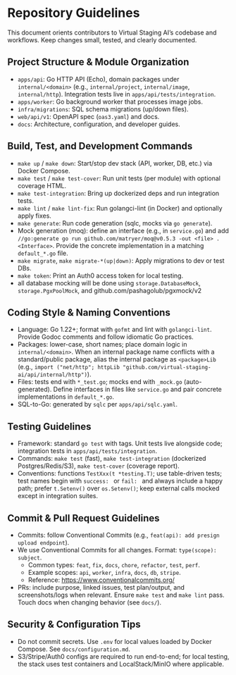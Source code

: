 # Repository Guidelines

This document orients contributors to Virtual Staging AI’s codebase and workflows. Keep changes small, tested, and clearly documented.

## Project Structure & Module Organization
- `apps/api`: Go HTTP API (Echo), domain packages under `internal/<domain>` (e.g., `internal/project`, `internal/image`, `internal/http`). Integration tests live in `apps/api/tests/integration`.
- `apps/worker`: Go background worker that processes image jobs.
- `infra/migrations`: SQL schema migrations (up/down files).
- `web/api/v1`: OpenAPI spec (`oas3.yaml`) and docs.
- `docs`: Architecture, configuration, and developer guides.

## Build, Test, and Development Commands
- `make up` / `make down`: Start/stop dev stack (API, worker, DB, etc.) via Docker Compose.
- `make test` / `make test-cover`: Run unit tests (per module) with optional coverage HTML.
- `make test-integration`: Bring up dockerized deps and run integration tests.
- `make lint` / `make lint-fix`: Run golangci-lint (in Docker) and optionally apply fixes.
- `make generate`: Run code generation (sqlc, mocks via `go generate`).
- Mock generation (moq): define an interface (e.g., in `service.go`) and add `//go:generate go run github.com/matryer/moq@v0.5.3 -out <file> . <Interface>`. Provide the concrete implementation in a matching `default_*.go` file.
- `make migrate`, `make migrate-*(up|down)`: Apply migrations to dev or test DBs.
- `make token`: Print an Auth0 access token for local testing.
- all database mocking will be done using `storage.DatabaseMock`, `storage.PgxPoolMock`, and github.com/pashagolub/pgxmock/v2

## Coding Style & Naming Conventions
- Language: Go 1.22+; format with `gofmt` and lint with `golangci-lint`. Provide Godoc comments and follow idiomatic Go practices.
- Packages: lower-case, short names; place domain logic in `internal/<domain>`. When an internal package name conflicts with a standard/public package, alias the internal package as `<package>Lib` (e.g., `import ("net/http"; httpLib "github.com/virtual-staging-ai/api/internal/http")`).
- Files: tests end with `*_test.go`; mocks end with `_mock.go` (auto-generated). Define interfaces in files like `service.go` and pair concrete implementations in `default_*.go`.
- SQL-to-Go: generated by `sqlc` per `apps/api/sqlc.yaml`.

## Testing Guidelines
- Framework: standard `go test` with tags. Unit tests live alongside code; integration tests in `apps/api/tests/integration`.
- Commands: `make test` (fast), `make test-integration` (dockerized Postgres/Redis/S3), `make test-cover` (coverage report).
- Conventions: functions `TestXxx(t *testing.T)`; use table-driven tests; test names begin with `success: ` or `fail: ` and always include a happy path; prefer `t.Setenv()` over `os.Setenv()`; keep external calls mocked except in integration suites.

## Commit & Pull Request Guidelines
- Commits: follow Conventional Commits (e.g., `feat(api): add presign upload endpoint`).
- We use Conventional Commits for all changes. Format: `type(scope): subject`.
  - Common types: `feat`, `fix`, `docs`, `chore`, `refactor`, `test`, `perf`.
  - Example scopes: `api`, `worker`, `infra`, `docs`, `db`, `stripe`.
  - Reference: https://www.conventionalcommits.org/
- PRs: include purpose, linked issues, test plan/output, and screenshots/logs when relevant. Ensure `make test` and `make lint` pass. Touch docs when changing behavior (see `docs/`).

## Security & Configuration Tips
- Do not commit secrets. Use `.env` for local values loaded by Docker Compose. See `docs/configuration.md`.
- S3/Stripe/Auth0 configs are required to run end-to-end; for local testing, the stack uses test containers and LocalStack/MinIO where applicable.
